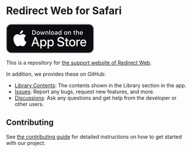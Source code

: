 # Redirect Web for Safari

[![appstore-badge.svg](./static/img/appstore-badge.svg)](https://apps.apple.com/au/app/id1571283503)

This is a repository for [the support website of Redirect Web](https://mshibanami.github.io/redirect-web).

In addition, we provides these on GitHub:

- [Library Contents](./library): The contents shown in the Library section in the app.
- [Issues](https://github.com/mshibanami/RedirectWeb/issues): Report any bugs, request new features, and more.
- [Discussions](https://github.com/mshibanami/RedirectWeb/discussions): Ask any questions and get help from the developer or other users.

## Contributing

See [the contributing guide](CONTRIBUTING.md) for detailed instructions on how to get started with our project.

